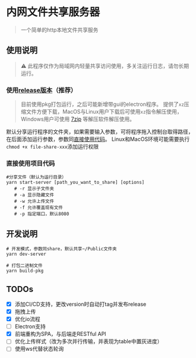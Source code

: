 # 内网文件共享服务器
> 一个简单的http本地文件共享服务

## 使用说明
>⚠️ 此程序仅作为局域网内轻量共享访问使用，多关注运行日志，请勿长期运行。

### 使用[release版本](https://github.com/Sleaf/file-share/releases)（推荐）
> 目前使用pkg打包运行，之后可能新增带gui的electron程序。
> 提供了`xz`压缩文件方便下载，MacOS与Linux用户下载后可使用`xz`指令解压使用，Windows用户可使用 [7zip](https://www.7-zip.org/) 等解压软件解压使用。

默认分享运行程序的文件夹，如果需要输入参数，可将程序拖入控制台取得路径，在后面添加运行参数，参数同[直接使用代码](#直接使用项目代码)。
Linux和MacOS环境可能需要执行`chmod +x file-share-xxx`添加运行权限

### 直接使用项目代码
```shell script
#分享文件（默认为运行目录）
yarn start-server [path_you_want_to_share] [options] 
   # -r 显示子文件夹  
   # -a 显示隐藏文件  
   # -w 允许上传文件
   # -f 允许覆盖现有文件
   # -p 指定端口，默认8080
```

## 开发说明
```shell script
# 开发模式，参数同share，默认共享~/Public文件夹
yarn dev-server 

# 打包二进制文件
yarn build-pkg
```

## TODOs
- [x] 添加CI/CD支持，更改version时自动打tag并发布release
- [x] 拖拽上传
- [x] 优化io流程
- [ ] Electron支持
- [x] 前端重构为SPA，与后端走RESTful API
- [ ] 优化上传样式（改为多次并行传输，并表现为table中置灰进度）
- [ ] 使用ws代替状态轮询

